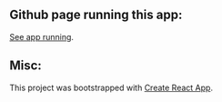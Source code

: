 ## Github page running this app:
[See app running](https://victor-a-rigacci.github.io/demo-react/).


## Misc:
This project was bootstrapped with [Create React App](https://github.com/facebook/create-react-app).

